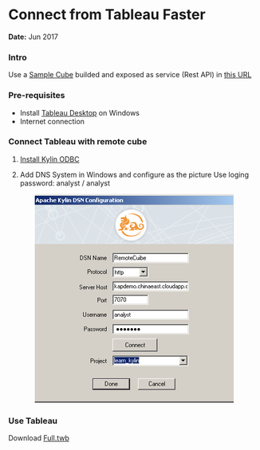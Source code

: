 # Connect from Tableau Faster
**Date:** Jun 2017


### Intro
Use a [Sample Cube](http://kylin.apache.org/docs15/tutorial/kylin_sample.html "Build Instructions") builded and exposed as service (Rest API) in [this URL](http://kapdemo.chinaeast.cloudapp.chinacloudapi.cn:8080/)

### Pre-requisites
* Install [Tableau Desktop](http://www.tableau.com/products/desktop/download "Download") on Windows
* Internet connection


### Connect Tableau with remote cube
1. [Install Kylin ODBC](http://kylin.apache.org/docs15/tutorial/odbc.html "Install")

2. Add DNS System in Windows and configure as the picture
Use loging password: analyst / analyst
<p align="center">
  <img src=./Images/01.png />
</p>


### Use Tableau

Download [Full.twb](https://github.com/albertoRamon/Kylin/blob/master/KylinWithTableau/Full.twb "Download Full Example")